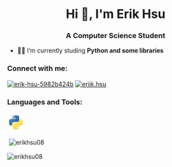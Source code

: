 <h1 align="center">Hi 👋, I'm Erik Hsu</h1>
<h3 align="center">A Computer Science Student</h3>

- 👨‍💻 I’m currently studing **Python and some libraries**

<h3 align="left">Connect with me:</h3>
<p align="left">
<a href="https://linkedin.com/in/erik-hsu-5982b424b" target="blank"><img align="center" src="https://raw.githubusercontent.com/rahuldkjain/github-profile-readme-generator/master/src/images/icons/Social/linked-in-alt.svg" alt="erik-hsu-5982b424b" height="30" width="40" /></a>
<a href="https://instagram.com/eriik.hsu" target="blank"><img align="center" src="https://raw.githubusercontent.com/rahuldkjain/github-profile-readme-generator/master/src/images/icons/Social/instagram.svg" alt="eriik.hsu" height="30" width="40" /></a>
</p>

<h3 align="left">Languages and Tools:</h3>
<p align="left"> <a href="https://www.python.org" target="_blank" rel="noreferrer"> <img src="https://raw.githubusercontent.com/devicons/devicon/master/icons/python/python-original.svg" alt="python" width="40" height="40"/> </a> </p>


<p>&nbsp;<img align="center" src="https://github-readme-stats.vercel.app/api?username=erikhsu08&show_icons=true&locale=en" alt="erikhsu08" /></p>

<p><img align="center" src="https://github-readme-streak-stats.herokuapp.com/?user=erikhsu08&" alt="erikhsu08" /></p>
